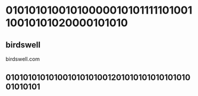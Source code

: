 # 0101010100101000001010111110100110010101020000101010
## birdswell
birdswell.com
## 01010101010100101010100120101010101010101001010101
